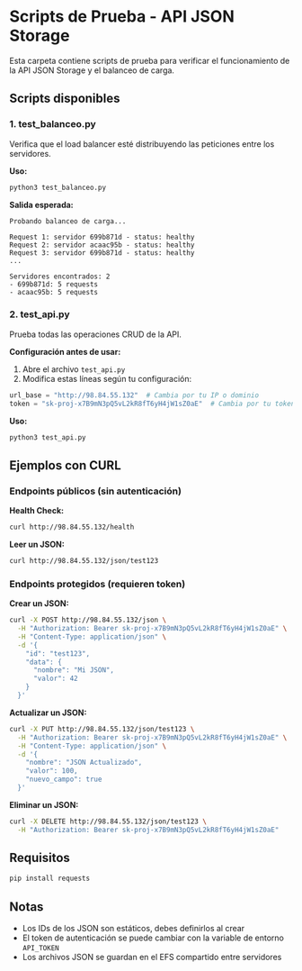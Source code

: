 # Scripts de Prueba - API JSON Storage

Esta carpeta contiene scripts de prueba para verificar el funcionamiento de la API JSON Storage y el balanceo de carga.

## Scripts disponibles

### 1. test_balanceo.py
Verifica que el load balancer esté distribuyendo las peticiones entre los servidores.

**Uso:**
```bash
python3 test_balanceo.py
```

**Salida esperada:**
```
Probando balanceo de carga...

Request 1: servidor 699b871d - status: healthy
Request 2: servidor acaac95b - status: healthy
Request 3: servidor 699b871d - status: healthy
...

Servidores encontrados: 2
- 699b871d: 5 requests
- acaac95b: 5 requests
```

### 2. test_api.py
Prueba todas las operaciones CRUD de la API.

**Configuración antes de usar:**
1. Abre el archivo `test_api.py`
2. Modifica estas líneas según tu configuración:
```python
url_base = "http://98.84.55.132"  # Cambia por tu IP o dominio
token = "sk-proj-x7B9mN3pQ5vL2kR8fT6yH4jW1sZ0aE"  # Cambia por tu token
```

**Uso:**
```bash
python3 test_api.py
```

## Ejemplos con CURL

### Endpoints públicos (sin autenticación)

**Health Check:**
```bash
curl http://98.84.55.132/health
```

**Leer un JSON:**
```bash
curl http://98.84.55.132/json/test123
```

### Endpoints protegidos (requieren token)

**Crear un JSON:**
```bash
curl -X POST http://98.84.55.132/json \
  -H "Authorization: Bearer sk-proj-x7B9mN3pQ5vL2kR8fT6yH4jW1sZ0aE" \
  -H "Content-Type: application/json" \
  -d '{
    "id": "test123",
    "data": {
      "nombre": "Mi JSON",
      "valor": 42
    }
  }'
```

**Actualizar un JSON:**
```bash
curl -X PUT http://98.84.55.132/json/test123 \
  -H "Authorization: Bearer sk-proj-x7B9mN3pQ5vL2kR8fT6yH4jW1sZ0aE" \
  -H "Content-Type: application/json" \
  -d '{
    "nombre": "JSON Actualizado",
    "valor": 100,
    "nuevo_campo": true
  }'
```

**Eliminar un JSON:**
```bash
curl -X DELETE http://98.84.55.132/json/test123 \
  -H "Authorization: Bearer sk-proj-x7B9mN3pQ5vL2kR8fT6yH4jW1sZ0aE"
```

## Requisitos

```bash
pip install requests
```

## Notas

- Los IDs de los JSON son estáticos, debes definirlos al crear
- El token de autenticación se puede cambiar con la variable de entorno `API_TOKEN`
- Los archivos JSON se guardan en el EFS compartido entre servidores